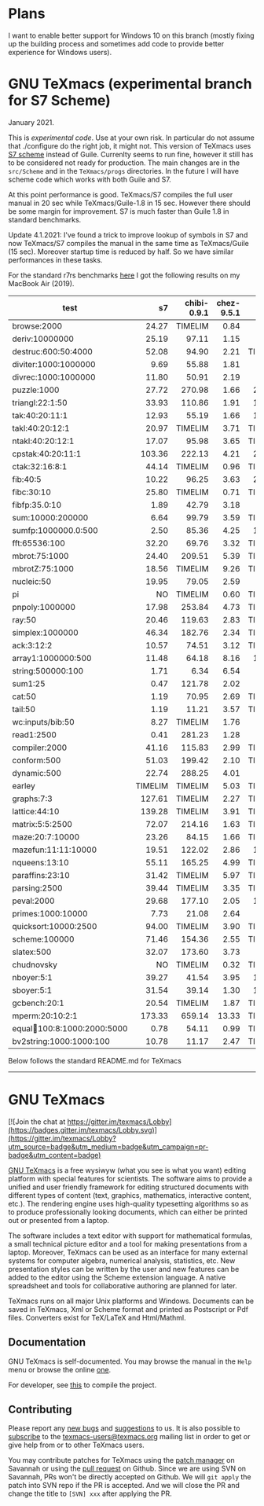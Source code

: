 # Plans
I want to enable better support for Windows 10 on this branch (mostly fixing up the building process and sometimes add code 
to provide better experience for Windows users).

# GNU TeXmacs (experimental branch for S7 Scheme)

January 2021.

This is *experimental code*. Use at your own risk. In particular do not assume that ./configure do the right job, it might not.
This version of TeXmacs uses [S7 scheme](https://cm-gitlab.stanford.edu/bil/s7.git) instead of Guile. Currenlty seems to run fine, however it still has to be considered not ready for production. The main changes are in the `src/Scheme` and in the `TeXmacs/progs` directories. In the future I will have scheme code which works with both Guile and S7.

At this point performance is good. TeXmacs/S7 compiles the full user manual in 20 sec while TeXmacs/Guile-1.8 in 15 sec. However there should be some margin for improvement. S7 is much faster than Guile 1.8 in standard benchmarks. 

Update 4.1.2021: I've found a trick to improve lookup of symbols in S7 and now TeXmacs/S7 compiles the manual in the same time as TeXmacs/Guile (15 sec). Moreover startup time is reduced by half. So we have similar performances in these tasks.


For the standard r7rs benchmarks [here](https://github.com/ecraven/r7rs-benchmarks) I got the following results on my MacBook Air (2019). 


| test                           |      s7 | chibi-0.9.1 | chez-9.5.1 | guile-1.8.8 | guile-3.0.4 |
|--------------------------------|--------:|------------:|-----------:|------------:|------------:|
| browse:2000                    |   24.27 |     TIMELIM |       0.84 |       76.63 |       12.06 |
| deriv:10000000                 |   25.19 |       97.11 |       1.15 |       67.27 |       18.58 |
| destruc:600:50:4000            |   52.08 |       94.90 |       2.21 |     TIMELIM |        7.14 |
| diviter:1000:1000000           |    9.69 |       55.88 |       1.81 |       82.75 |       15.45 |
| divrec:1000:1000000            |   11.80 |       50.91 |       2.19 |       82.04 |       17.41 |
| puzzle:1000                    |   27.72 |      270.98 |       1.66 |      221.49 |       18.09 |
| triangl:22:1:50                |   33.93 |      110.86 |       1.91 |      107.15 |        8.52 |
| tak:40:20:11:1                 |   12.93 |       55.19 |       1.66 |      134.21 |        4.76 |
| takl:40:20:12:1                |   20.97 |     TIMELIM |       3.71 |     TIMELIM |        9.46 |
| ntakl:40:20:12:1               |   17.07 |       95.98 |       3.65 |     TIMELIM |        9.52 |
| cpstak:40:20:11:1              |  103.36 |      222.13 |       4.21 |      258.62 |       59.44 |
| ctak:32:16:8:1                 |   44.14 |     TIMELIM |       0.96 |     TIMELIM |     TIMELIM |
| fib:40:5                       |   10.22 |       96.25 |       3.63 |      236.65 |       12.09 |
| fibc:30:10                     |   25.80 |     TIMELIM |       0.71 |     TIMELIM |     TIMELIM |
| fibfp:35.0:10                  |    1.89 |       42.79 |       3.18 |       56.26 |       22.00 |
| sum:10000:200000               |    6.64 |       99.79 |       3.59 |     TIMELIM |        6.87 |
| sumfp:1000000.0:500            |    2.50 |       85.36 |       4.25 |      111.78 |       42.06 |
| fft:65536:100                  |   32.20 |       69.76 |       3.32 |     TIMELIM |        7.69 |
| mbrot:75:1000                  |   24.40 |      209.51 |       5.39 |     TIMELIM |       50.09 |
| mbrotZ:75:1000                 |   18.56 |     TIMELIM |       9.26 |     TIMELIM |       67.01 |
| nucleic:50                     |   19.95 |       79.05 |       2.59 |       69.32 |       15.35 |
| pi                             |      NO |     TIMELIM |       0.60 |     TIMELIM |        0.56 |
| pnpoly:1000000                 |   17.98 |      253.84 |       4.73 |     TIMELIM |       24.89 |
| ray:50                         |   20.46 |      119.63 |       2.83 |     TIMELIM |       18.51 |
| simplex:1000000                |   46.34 |      182.76 |       2.34 |     TIMELIM |       13.90 |
| ack:3:12:2                     |   10.57 |       74.51 |       3.12 |     TIMELIM |        8.41 |
| array1:1000000:500             |   11.48 |       64.18 |       8.16 |      138.45 |        9.24 |
| string:500000:100              |    1.71 |        6.34 |       6.54 |        1.81 |        1.87 |
| sum1:25                        |    0.47 |      121.78 |       2.02 |        1.71 |        4.43 |
| cat:50                         |    1.19 |       70.95 |       2.69 |     TIMELIM |       28.40 |
| tail:50                        |    1.19 |       11.21 |       3.57 |     TIMELIM |        9.82 |
| wc:inputs/bib:50               |    8.27 |     TIMELIM |       1.76 |       73.34 |       16.96 |
| read1:2500                     |    0.41 |      281.23 |       1.28 |        2.69 |        5.80 |
| compiler:2000                  |   41.16 |      115.83 |       2.99 |     TIMELIM |        5.15 |
| conform:500                    |   51.03 |      199.42 |       2.10 |     TIMELIM |       10.51 |
| dynamic:500                    |   22.74 |      288.25 |       4.01 |       71.60 |        7.37 |
| earley                         | TIMELIM |     TIMELIM |       5.03 |     TIMELIM |        9.49 |
| graphs:7:3                     |  127.61 |     TIMELIM |       2.27 |     TIMELIM |       23.03 |
| lattice:44:10                  |  139.28 |     TIMELIM |       3.91 |     TIMELIM |       15.94 |
| matrix:5:5:2500                |   72.07 |      214.16 |       1.63 |     TIMELIM |        9.88 |
| maze:20:7:10000                |   23.26 |       84.15 |       1.66 |     TIMELIM |        4.70 |
| mazefun:11:11:10000            |   19.51 |      122.02 |       2.86 |      128.66 |        9.66 |
| nqueens:13:10                  |   55.11 |      165.25 |       4.99 |     TIMELIM |       19.37 |
| paraffins:23:10                |   31.42 |     TIMELIM |       5.97 |     TIMELIM |        4.25 |
| parsing:2500                   |   39.44 |     TIMELIM |       3.35 |     TIMELIM |       10.69 |
| peval:2000                     |   29.68 |      177.10 |       2.05 |      107.05 |       15.64 |
| primes:1000:10000              |    7.73 |       21.08 |       2.64 |       43.73 |        7.52 |
| quicksort:10000:2500           |   94.00 |     TIMELIM |       3.90 |     TIMELIM |       13.25 |
| scheme:100000                  |   71.46 |      154.36 |       2.55 |     TIMELIM |       15.14 |
| slatex:500                     |   32.07 |      173.60 |       3.73 |       43.82 |       45.05 |
| chudnovsky                     |      NO |     TIMELIM |       0.32 |     TIMELIM |        0.31 |
| nboyer:5:1                     |   39.27 |       41.54 |       3.95 |      142.86 |        5.10 |
| sboyer:5:1                     |   31.54 |       39.14 |       1.30 |      155.49 |        4.76 |
| gcbench:20:1                   |   20.54 |     TIMELIM |       1.87 |     TIMELIM |        3.51 |
| mperm:20:10:2:1                |  173.33 |      659.14 |      13.33 |     TIMELIM |       10.65 |
| equal:100:100:8:1000:2000:5000 |    0.78 |       54.11 |       0.99 |     TIMELIM |     TIMELIM |
| bv2string:1000:1000:100        |   10.78 |       11.17 |       2.47 |     TIMELIM |        4.49 |




Below follows the standard README.md for TeXmacs

-----------------------
# GNU TeXmacs
[![Join the chat at https://gitter.im/texmacs/Lobby](https://badges.gitter.im/texmacs/Lobby.svg)](https://gitter.im/texmacs/Lobby?utm_source=badge&utm_medium=badge&utm_campaign=pr-badge&utm_content=badge)

[GNU TeXmacs](https://texmacs.org) is a free wysiwyw (what you see is what you want) editing platform with special features for scientists. The software aims to provide a unified and user friendly framework for editing structured documents with different types of content (text, graphics, mathematics, interactive content, etc.). The rendering engine uses high-quality typesetting algorithms so as to produce professionally looking documents, which can either be printed out or presented from a laptop.

The software includes a text editor with support for mathematical formulas, a small technical picture editor and a tool for making presentations from a laptop. Moreover, TeXmacs can be used as an interface for many external systems for computer algebra, numerical analysis, statistics, etc. New presentation styles can be written by the user and new features can be added to the editor using the Scheme extension language. A native spreadsheet and tools for collaborative authoring are planned for later.

TeXmacs runs on all major Unix platforms and Windows. Documents can be saved in TeXmacs, Xml or Scheme format and printed as Postscript or Pdf files. Converters exist for TeX/LaTeX and Html/Mathml. 

## Documentation
GNU TeXmacs is self-documented. You may browse the manual in the `Help` menu or browse the online [one](https://www.texmacs.org/tmweb/manual/web-manual.en.html).

For developer, see [this](./COMPILE) to compile the project.

## Contributing
Please report any [new bugs](https://www.texmacs.org/tmweb/contact/bugs.en.html) and [suggestions](https://www.texmacs.org/tmweb/contact/wishes.en.html) to us. It is also possible to [subscribe](https://www.texmacs.org/tmweb/help/tmusers.en.html) to the <texmacs-users@texmacs.org> mailing list in order to get or give help from or to other TeXmacs users.

You may contribute patches for TeXmacs using the [patch manager](http://savannah.gnu.org/patch/?group=texmacs) on Savannah or using the [pull request](https://github.com/texmacs/texmacs/pulls) on Github. Since we are using SVN on Savannah, PRs won't be directly accepted on Github. We will `git apply` the patch into SVN repo if the PR is accepted. And we will close the PR and change the title to `[SVN] xxx` after applying the PR.
